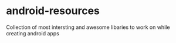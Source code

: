 # android-resources
Collection of most intersting and awesome libaries to work on while creating android apps
